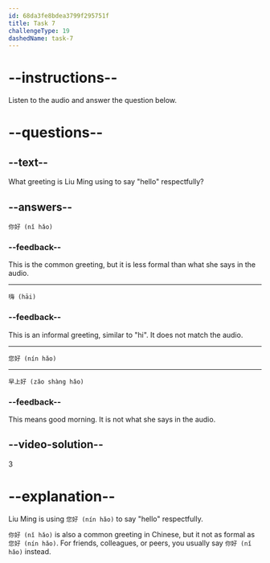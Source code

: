 ```yaml
---
id: 68da3fe8bdea3799f295751f
title: Task 7
challengeType: 19
dashedName: task-7
---
```


<!-- (Audio) Liu Ming: 您好 (nín hǎo) -->

# --instructions--

Listen to the audio and answer the question below.

# --questions--

## --text--

What greeting is Liu Ming using to say "hello" respectfully?

## --answers--

`你好 (nǐ hǎo)`

### --feedback--

This is the common greeting, but it is less formal than what she says in the audio.

---

`嗨 (hāi)`

### --feedback--

This is an informal greeting, similar to "hi". It does not match the audio.

---

`您好 (nín hǎo)`

---

`早上好 (zǎo shàng hǎo)`

### --feedback--

This means good morning. It is not what she says in the audio.

## --video-solution--

3

# --explanation--

Liu Ming is using `您好 (nín hǎo)` to say "hello" respectfully.

`你好 (nǐ hǎo)` is also a common greeting in Chinese, but it not as formal as `您好 (nín hǎo)`. For friends, colleagues, or peers, you usually say `你好 (nǐ hǎo)` instead.
